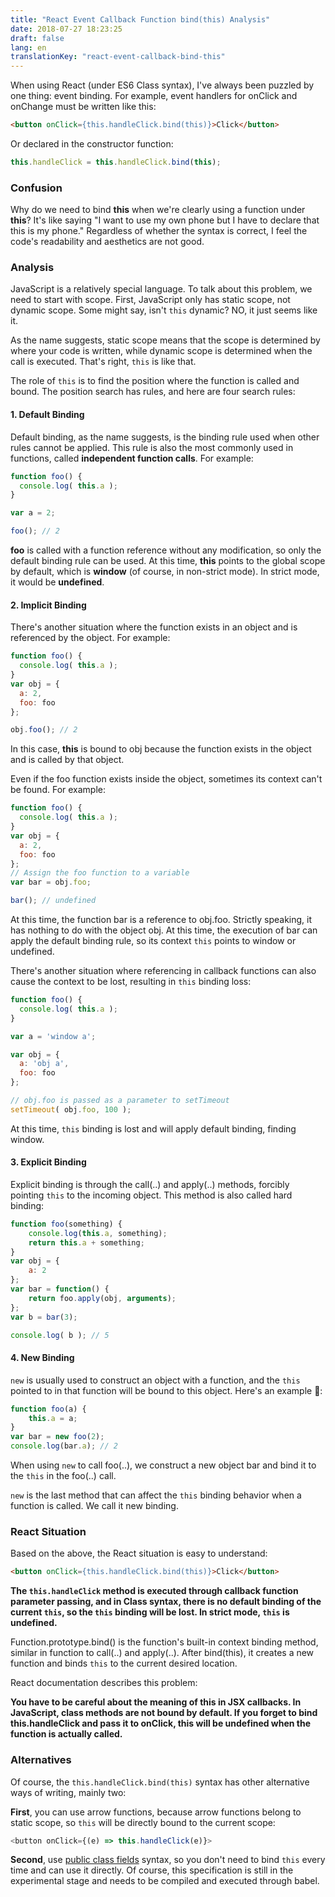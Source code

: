 ```yaml
---
title: "React Event Callback Function bind(this) Analysis"
date: 2018-07-27 18:23:25
draft: false
lang: en
translationKey: "react-event-callback-bind-this"
---
```


When using React (under ES6 Class syntax), I've always been puzzled by one thing: event binding. For example, event handlers for onClick and onChange must be written like this:

``` html
<button onClick={this.handleClick.bind(this)}>Click</button>
```

Or declared in the constructor function:

``` js
this.handleClick = this.handleClick.bind(this);
```

### Confusion

Why do we need to bind **this** when we're clearly using a function under **this**? It's like saying "I want to use my own phone but I have to declare that this is my phone." Regardless of whether the syntax is correct, I feel the code's readability and aesthetics are not good.

### Analysis

JavaScript is a relatively special language. To talk about this problem, we need to start with scope. First, JavaScript only has static scope, not dynamic scope. Some might say, isn't `this` dynamic? NO, it just seems like it.

As the name suggests, static scope means that the scope is determined by where your code is written, while dynamic scope is determined when the call is executed. That's right, `this` is like that.

The role of `this` is to find the position where the function is called and bound. The position search has rules, and here are four search rules:

#### 1. Default Binding

Default binding, as the name suggests, is the binding rule used when other rules cannot be applied. This rule is also the most commonly used in functions, called **independent function calls**. For example:

``` js
function foo() { 
  console.log( this.a );
}

var a = 2; 

foo(); // 2
```

**foo** is called with a function reference without any modification, so only the default binding rule can be used. At this time, **this** points to the global scope by default, which is **window** (of course, in non-strict mode). In strict mode, it would be **undefined**.

#### 2. Implicit Binding

There's another situation where the function exists in an object and is referenced by the object. For example:

``` js
function foo() { 
  console.log( this.a );
}
var obj = { 
  a: 2,
  foo: foo 
};

obj.foo(); // 2
```

In this case, **this** is bound to obj because the function exists in the object and is called by that object.

Even if the foo function exists inside the object, sometimes its context can't be found. For example:

``` js
function foo() { 
  console.log( this.a );
}
var obj = { 
  a: 2,
  foo: foo 
};
// Assign the foo function to a variable
var bar = obj.foo; 

bar(); // undefined
```

At this time, the function bar is a reference to obj.foo. Strictly speaking, it has nothing to do with the object obj. At this time, the execution of bar can apply the default binding rule, so its context `this` points to window or undefined.

There's another situation where referencing in callback functions can also cause the context to be lost, resulting in `this` binding loss:

``` js
function foo() { 
  console.log( this.a );
}

var a = 'window a';

var obj = { 
  a: 'obj a',
  foo: foo 
};

// obj.foo is passed as a parameter to setTimeout 
setTimeout( obj.foo, 100 ); 
```

At this time, `this` binding is lost and will apply default binding, finding window.

#### 3. Explicit Binding

Explicit binding is through the call(..) and apply(..) methods, forcibly pointing `this` to the incoming object. This method is also called hard binding:

``` js
function foo(something) {
    console.log(this.a, something);
    return this.a + something;
}
var obj = {
    a: 2
};
var bar = function() {
    return foo.apply(obj, arguments);
};
var b = bar(3);

console.log( b ); // 5
```

#### 4. New Binding

`new` is usually used to construct an object with a function, and the `this` pointed to in that function will be bound to this object. Here's an example 🌰:

``` js
function foo(a) {
    this.a = a;
}
var bar = new foo(2);
console.log(bar.a); // 2
```

When using `new` to call foo(..), we construct a new object bar and bind it to the `this` in the foo(..) call.

`new` is the last method that can affect the `this` binding behavior when a function is called. We call it new binding.

### React Situation

Based on the above, the React situation is easy to understand:

``` html
<button onClick={this.handleClick.bind(this)}>Click</button>
```

**The `this.handleClick` method is executed through callback function parameter passing, and in Class syntax, there is no default binding of the current `this`, so the `this` binding will be lost. In strict mode, `this` is undefined.**

Function.prototype.bind() is the function's built-in context binding method, similar in function to call(..) and apply(..). After bind(this), it creates a new function and binds `this` to the current desired location.

React documentation describes this problem:

**You have to be careful about the meaning of this in JSX callbacks. In JavaScript, class methods are not bound by default. If you forget to bind this.handleClick and pass it to onClick, this will be undefined when the function is actually called.**

### Alternatives

Of course, the `this.handleClick.bind(this)` syntax has other alternative ways of writing, mainly two:

**First**, you can use arrow functions, because arrow functions belong to static scope, so `this` will be directly bound to the current scope:

``` js
<button onClick={(e) => this.handleClick(e)}>
```

**Second**, use [public class fields](https://babeljs.io/docs/en/babel-plugin-transform-class-properties/) syntax, so you don't need to bind `this` every time and can use it directly. Of course, this specification is still in the experimental stage and needs to be compiled and executed through babel.
